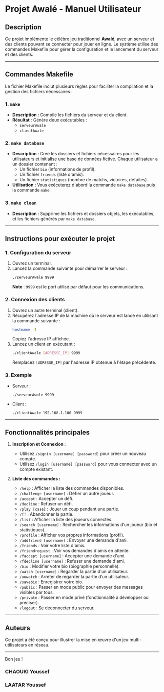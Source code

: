 
# Projet Awalé - Manuel Utilisateur

## Description
Ce projet implémente le célèbre jeu traditionnel **Awalé**, avec un serveur et des clients pouvant se connecter pour jouer en ligne. Le système utilise des commandes Makefile pour gérer la configuration et le lancement du serveur et des clients.

---

## Commandes Makefile
Le fichier Makefile inclut plusieurs règles pour faciliter la compilation et la gestion des fichiers nécessaires :

### 1. `make`
- **Description** : Compile les fichiers du serveur et du client.
- **Résultat** : Génère deux exécutables :
  - `serveurAwale`
  - `clientAwale`

### 2. `make database`
- **Description** : Crée les dossiers et fichiers nécessaires pour les utilisateurs et initialise une base de données fictive. Chaque utilisateur a un dossier contenant :
  - Un fichier `bio` (informations de profil).
  - Un fichier `friends` (liste d'amis).
  - Un fichier `statistiques` (nombre de matchs, victoires, défaites).
- **Utilisation** : Vous exécuterez d'abord la commande `make database` puis la commande `make`. 

### 3. `make clean`
- **Description** : Supprime les fichiers et dossiers objets, les exécutables, et les fichiers générés par `make database`.

---

## Instructions pour exécuter le projet

### 1. Configuration du serveur
1. Ouvrez un terminal.
2. Lancez la commande suivante pour démarrer le serveur :
   ```bash
   ./serveurAwale 9999
   ```
   **Note** : `9999` est le port utilisé par défaut pour les communications.

### 2. Connexion des clients
1. Ouvrez un autre terminal (client).
2. Récupérez l'adresse IP de la machine où le serveur est lancé en utilisant la commande suivante :
   ```bash
   hostname -I
   ```
   Copiez l'adresse IP affichée.
3. Lancez un client en exécutant :
   ```bash
   ./clientAwale [ADRESSE_IP] 9999
   ```
   Remplacez `[ADRESSE_IP]` par l'adresse IP obtenue à l'étape précédente.

### 3. Exemple
- Serveur :
  ```
  ./serveurAwale 9999
  ```
- Client :
  ```
  ./clientAwale 192.168.1.100 9999
  ```

---

## Fonctionnalités principales

1. **Inscription et Connexion :**

   - Utilisez `/signin [username] [password]` pour créer un nouveau compte.
   - Utilisez `/login [username] [password]` pour vous connecter avec un compte existant.


2. **Liste des commandes :**

   - `/help` : Afficher la liste des commandes disponibles.
   - `/challenge [username]` : Défier un autre joueur.
   - `/accept` : Accepter un défi.
   - `/decline` : Refuser un défi.
   - `/play [case]` : Jouer un coup pendant une partie.
   - `/ff` : Abandonner la partie.
   - `/list` : Afficher la liste des joueurs connectés.
   - `/search [username]` : Rechercher les informations d'un joueur (bio et statistiques).
   - `/profile` : Afficher vos propres informations (profil).
   - `/addfriend [username]` : Envoyer une demande d'ami.
   - `/friends` : Voir votre liste d'amis.
   - `/friendrequest` : Voir vos demandes d'amis en attente.
   - `/faccept [username]` : Accepter une demande d'ami.
   - `/fdecline [username]` : Refuser une demande d'ami.
   - `/bio` : Modifier votre bio (biographie personnelle).
   - `/watch [username]` : Regarder la partie d'un utilisateur.
   - `/unwatch` : Arreter de regarder la partie d'un utilisateur.
   - `/savebio` : Enregistrer votre bio.
   - `/public` : Passer en mode public pour envoyer des messages visibles par tous.
   - `/private` : Passer en mode privé (fonctionnalité à développer ou préciser).
   - `/logout` : Se déconnecter du serveur.

---


## Auteurs
Ce projet a été conçu pour illustrer la mise en œuvre d'un jeu multi-utilisateurs en réseau.

---

Bon jeu !

### CHAOUKI Youssef
### LAATAR Youssef

